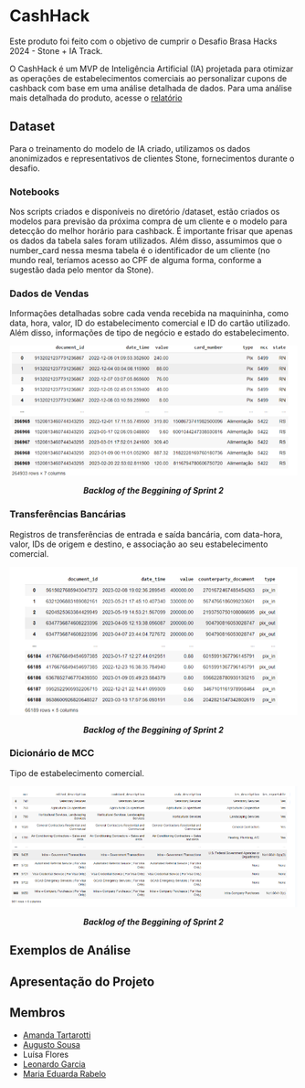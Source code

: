 # CashHack
Este produto foi feito com o objetivo de cumprir o Desafio Brasa Hacks 2024 - Stone + IA Track. 

O CashHack é um MVP de Inteligência Artificial (IA) projetada para otimizar as operações de estabelecimentos comerciais ao personalizar cupons de cashback com base em uma análise detalhada de dados.
Para uma análise mais detalhada do produto, acesse o [relatório](https://github.com/AAugustoBS/cash-hack/blob/d5961f6da44144afa720ec7519ba909c1df82d0c/BrasaHacks-Relatorio%20de%20Produto.pdf)

## Dataset
Para o treinamento do modelo de IA criado, utilizamos os dados anonimizados e representativos de clientes Stone, fornecimentos durante o desafio. 

### Notebooks
Nos scripts criados e disponíveis no diretório /dataset, estão criados os modelos para previsão da próxima compra de um cliente e o modelo para detecção do melhor horário para cashback. É importante frisar que apenas os dados da tabela sales foram utilizados. Além disso, assumimos que o number_card nessa mesma tabela é o identificador de um cliente (no mundo real, teríamos acesso ao CPF de alguma forma, conforme a sugestão dada pelo mentor da Stone).
### Dados de Vendas
Informações detalhadas sobre cada venda recebida na maquininha, como data, hora, valor, ID do estabelecimento comercial e ID do cartão utilizado. Além disso, informações de tipo de negócio e estado do estabelecimento.

<p align="center" justify="center">
  <img src="docs/DadosDeVenda.png"/>
</p>
<p align="center">
  <b><i> Backlog of the Beggining of Sprint 2</i></b>
</p>

### Transferências Bancárias
Registros de transferências de entrada e saída bancária, com data-hora, valor, IDs de origem e destino, e associação ao seu estabelecimento comercial.

<p align="center" justify="center">
  <img src="docs/dadosTransBanc.png"/>
</p>
<p align="center">
  <b><i> Backlog of the Beggining of Sprint 2</i></b>
</p>

### Dicionário de MCC
Tipo de estabelecimento comercial.

<p align="center" justify="center">
  <img src="docs/mcc.png"/>
</p>
<p align="center">
  <b><i> Backlog of the Beggining of Sprint 2</i></b>
</p>

## Exemplos de Análise

## Apresentação do Projeto

## Membros 

- [Amanda Tartarotti](https://github.com/AmandaTartarotti)
- [Augusto Sousa](https://github.com/AAugustoBS)
- Luísa Flores
- [Leonardo Garcia](https://github.com/leonardorsg)
- [Maria Eduarda Rabelo](https://github.com/mariaarabelo)
